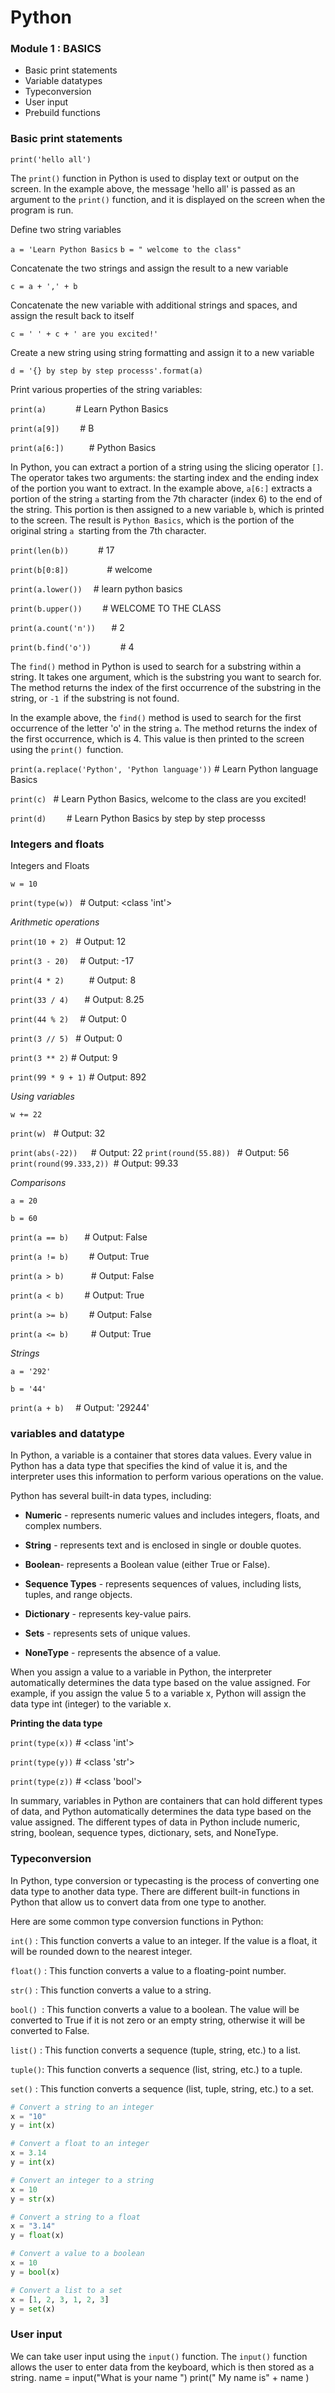 #   Python

### Module 1 : BASICS
- Basic print statements 
- Variable datatypes
- Typeconversion 
- User input 
- Prebuild functions


### Basic print statements

`` print('hello all') ``

The `print()` function in Python is used to display text or output on the screen. In the example above, the message 'hello all' is passed as an argument to the `print()` function, and it is displayed on the screen when the program is run.


Define two string variables

``a = 'Learn Python Basics``
``b = " welcome to the class"``

Concatenate the two strings and assign the result to a new variable

``c = a + ',' + b``

Concatenate the new variable with additional strings and spaces, and assign the result back to itself

``c = ' ' + c + ' are you excited!' ``

Create a new string using string formatting and assign it to a new variable

``d = '{} by step by step processs'.format(a) ``

Print various properties of the string variables:

``print(a)      ``                    # Learn Python Basics

``print(a[9])    ``                   # B

``print(a[6:])     ``                 # Python Basics

In Python, you can extract a portion of a string using the slicing operator `[]`. The operator takes two arguments: the starting index and the ending index of the portion you want to extract. In the example above, `a[6:]` extracts a portion of the string `a` starting from the 7th character (index 6) to the end of the string. This portion is then assigned to a new variable `b`, which is printed to the screen. The result is `Python Basics`, which is the portion of the original string `a `starting from the 7th character.

``print(len(b))      ``               # 17

``print(b[0:8])        ``             #  welcome

``print(a.lower())  ``                # learn python basics

``print(b.upper())    ``              #  WELCOME TO THE CLASS

``print(a.count('n'))   ``            # 2

``print(b.find('o'))      ``          # 4

The `find()` method in Python is used to search for a substring within a string. It takes one argument, which is the substring you want to search for. The method returns the index of the first occurrence of the substring in the string, or `-1 `if the substring is not found.

In the example above, the `find()` method is used to search for the first occurrence of the letter 'o' in the string `a`. The method returns the index of the first occurrence, which is 4. This value is then printed to the screen using the `print() `function.

``print(a.replace('Python', 'Python language'))``   # Learn Python language Basics

``print(c) ``                         #  Learn Python Basics, welcome to the class are you excited!

``print(d)    ``                      # Learn Python Basics by step by step processs

### Integers and floats 

Integers and Floats

`w = 10`

`print(type(w)) `  # Output: <class 'int'>

*Arithmetic operations*

`print(10 + 2) `    # Output: 12

`print(3 - 20)  `   # Output: -17

`print(4 * 2)     ` # Output: 8

`print(33 / 4)   `  # Output: 8.25

`print(44 % 2)  `   # Output: 0

`print(3 // 5) `    # Output: 0

`print(3 ** 2)`     # Output: 9

`print(99 * 9 + 1)` # Output: 892

*Using variables* 

`w += 22`

`print(w) `         # Output: 32

`print(abs(-22))   `# Output: 22
`print(round(55.88)) `   # Output: 56
`print(round(99.333,2)) `# Output: 99.33

*Comparisons*

`a = 20`

`b = 60`

`print(a == b)   `  # Output: False

`print(a != b)    ` # Output: True

`print(a > b)      `# Output: False

`print(a < b)    `  # Output: True

`print(a >= b)    ` # Output: False

`print(a <= b)     `# Output: True

*Strings*

`a = '292' `

`b = '44' `

`print(a + b)  `    # Output: '29244'

### variables and datatype

In Python, a variable is a container that stores data values. Every value in Python has a data type that specifies the kind of value it is, and the interpreter uses this information to perform various operations on the value.

Python has several built-in data types, including:

- **Numeric** - represents numeric values and includes integers, floats, and complex numbers.

- **String** - represents text and is enclosed in single or double quotes.

- **Boolean**- represents a Boolean value (either True or False).

- **Sequence Types** - represents sequences of values, including lists, tuples, and range objects.

- **Dictionary** - represents key-value pairs.

- **Sets** - represents sets of unique values.

- **NoneType** - represents the absence of a value.

When you assign a value to a variable in Python, the interpreter automatically determines the data type based on the value assigned. For example, if you assign the value 5 to a variable x, Python will assign the data type int (integer) to the variable x.


**Printing the data type**

`print(type(x))` # <class 'int'>

`print(type(y))` # <class 'str'>

`print(type(z))` # <class 'bool'>

In summary, variables in Python are containers that can hold different types of data, and Python automatically determines the data type based on the value assigned. The different types of data in Python include numeric, string, boolean, sequence types, dictionary, sets, and NoneType.

### Typeconversion 

In Python, type conversion or typecasting is the process of converting one data type to another data type. There are different built-in functions in Python that allow us to convert data from one type to another.

Here are some common type conversion functions in Python:

`int()` : This function converts a value to an integer. If the value is a float, it will be rounded down to the nearest integer.

`float()` : This function converts a value to a floating-point number.

`str()` : This function converts a value to a string.

`bool() `: This function converts a value to a boolean. The value will be converted to True if it is not zero or an empty string, otherwise it will be converted to False.

`list()` : This function converts a sequence (tuple, string, etc.) to a list.

` tuple() `: This function converts a sequence (list, string, etc.) to a tuple.

`set()` : This function converts a sequence (list, tuple, string, etc.) to a set.

``` py
# Convert a string to an integer
x = "10"
y = int(x)

# Convert a float to an integer
x = 3.14
y = int(x)

# Convert an integer to a string
x = 10
y = str(x)

# Convert a string to a float
x = "3.14"
y = float(x)

# Convert a value to a boolean
x = 10
y = bool(x)

# Convert a list to a set
x = [1, 2, 3, 1, 2, 3]
y = set(x)
```

### User input 

We can take user input using the `input()` function. The `input()` function allows the user to enter data from the keyboard, which is then stored as a string.
name = input("What is your name ")
print(" My name is" + name )
